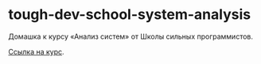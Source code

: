 # tough-dev-school-system-analysis

Домашка к курсу «Анализ систем» от Школы сильных программистов.

[Ссылка на курс](https://tough-dev.school/system-analysis).
